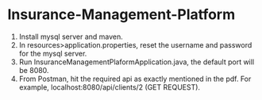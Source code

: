 # Insurance-Management-Platform
1. Install mysql server and maven.
2. In resources>application.properties, reset the username and password for the mysql server.
3. Run InsuranceManagementPlaformApplication.java, the default port will be 8080.
4. From Postman, hit the required api as exactly mentioned in the pdf. For example, localhost:8080/api/clients/2 (GET REQUEST).
